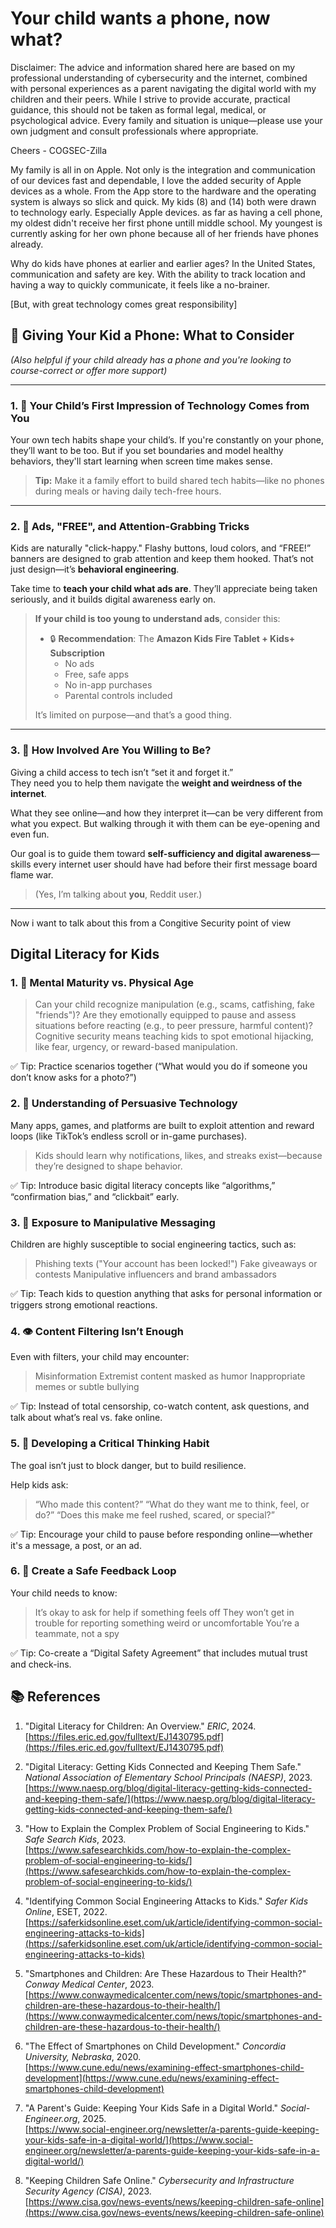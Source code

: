 # Your child wants a phone, now what?

Disclaimer:
The advice and information shared here are based on my professional understanding of cybersecurity and the internet, 
combined with personal experiences as a parent navigating the digital world with my children and their peers. 
While I strive to provide accurate, practical guidance, this should not be taken as formal legal, medical, or psychological advice. 
Every family and situation is unique—please use your own judgment and consult professionals where appropriate.

Cheers - 
COGSEC-Zilla

My family is all in on Apple. Not only is the integration and communication of our devices fast and dependable, I love the added security of Apple devices as a whole.
From the App store to the hardware and the operating system is always so slick and quick. 
My kids (8) and (14) both were drawn to technology early. Especially Apple devices.
as far as having a cell phone, my oldest didn't receive her first phone untill middle school. 
My youngest is currently asking for her own phone because all of her friends have phones already.

Why do kids have phones at earlier and earlier ages? In the United States, communication and safety are key.
With the ability to track location and having a way to quickly communicate, it feels like a no-brainer. 

[But, with great technology comes great responsibility] 

## 📱 Giving Your Kid a Phone: What to Consider  
*(Also helpful if your child already has a phone and you're looking to course-correct or offer more support)*

---

### 1. 🧠 Your Child’s First Impression of Technology Comes from You

Your own tech habits shape your child’s. If you're constantly on your phone, they’ll want to be too. But if you set boundaries and model healthy behaviors, they'll start learning when screen time makes sense.

> **Tip:** Make it a family effort to build shared tech habits—like no phones during meals or having daily tech-free hours.

---

### 2. 🎯 Ads, "FREE", and Attention-Grabbing Tricks

Kids are naturally "click-happy." Flashy buttons, loud colors, and “FREE!” banners are designed to grab attention and keep them hooked. That’s not just design—it’s **behavioral engineering**.

Take time to **teach your child what ads are**. They’ll appreciate being taken seriously, and it builds digital awareness early on.

> **If your child is too young to understand ads**, consider this:
> - 🔒 **Recommendation**: The **Amazon Kids Fire Tablet + Kids+ Subscription**  
>   - No ads  
>   - Free, safe apps  
>   - No in-app purchases  
>   - Parental controls included  
>
> It’s limited on purpose—and that’s a good thing.

---

### 3. 🧭 How Involved Are You Willing to Be?

Giving a child access to tech isn’t “set it and forget it.”  
They need you to help them navigate the **weight and weirdness of the internet**.

What they see online—and how they interpret it—can be very different from what you expect. But walking through it with them can be eye-opening and even fun.

Our goal is to guide them toward **self-sufficiency and digital awareness**—skills every internet user should have had before their first message board flame war.

> (Yes, I’m talking about **you**, Reddit user.)

---

Now i want to talk about this from a Congitive Security point of view

## Digital Literacy for Kids

### 1. 🧠 Mental Maturity vs. Physical Age
> Can your child recognize manipulation (e.g., scams, catfishing, fake "friends")?
> Are they emotionally equipped to pause and assess situations before reacting (e.g., to peer pressure, harmful content)?
> Cognitive security means teaching kids to spot emotional hijacking, like fear, urgency, or reward-based manipulation.

✅ Tip: Practice scenarios together (“What would you do if someone you don’t know asks for a photo?”)

### 2. 📣 Understanding of Persuasive Technology
Many apps, games, and platforms are built to exploit attention and reward loops (like TikTok’s endless scroll or in-game purchases).

> Kids should learn why notifications, likes, and streaks exist—because they’re designed to shape behavior.

✅ Tip: Introduce basic digital literacy concepts like “algorithms,” “confirmation bias,” and “clickbait” early.

### 3. 🧪 Exposure to Manipulative Messaging
Children are highly susceptible to social engineering tactics, such as:

> Phishing texts ("Your account has been locked!")
> Fake giveaways or contests
> Manipulative influencers and brand ambassadors

✅ Tip: Teach kids to question anything that asks for personal information or triggers strong emotional reactions.

### 4. 👁️ Content Filtering Isn’t Enough
Even with filters, your child may encounter:

> Misinformation
> Extremist content masked as humor
> Inappropriate memes or subtle bullying

✅ Tip: Instead of total censorship, co-watch content, ask questions, and talk about what’s real vs. fake online.

### 5. 🧩 Developing a Critical Thinking Habit
The goal isn’t just to block danger, but to build resilience.

Help kids ask:

> “Who made this content?”
> “What do they want me to think, feel, or do?”
> “Does this make me feel rushed, scared, or special?”

✅ Tip: Encourage your child to pause before responding online—whether it's a message, a post, or an ad.

### 6. 🧭 Create a Safe Feedback Loop
Your child needs to know:

> It’s okay to ask for help if something feels off
> They won’t get in trouble for reporting something weird or uncomfortable
> You’re a teammate, not a spy

✅ Tip: Co-create a “Digital Safety Agreement” that includes mutual trust and check-ins.




## 📚 References

1. "Digital Literacy for Children: An Overview." *ERIC*, 2024.  
   [https://files.eric.ed.gov/fulltext/EJ1430795.pdf](https://files.eric.ed.gov/fulltext/EJ1430795.pdf)

2. "Digital Literacy: Getting Kids Connected and Keeping Them Safe." *National Association of Elementary School Principals (NAESP)*, 2023.  
   [https://www.naesp.org/blog/digital-literacy-getting-kids-connected-and-keeping-them-safe/](https://www.naesp.org/blog/digital-literacy-getting-kids-connected-and-keeping-them-safe/)

3. "How to Explain the Complex Problem of Social Engineering to Kids." *Safe Search Kids*, 2023.  
   [https://www.safesearchkids.com/how-to-explain-the-complex-problem-of-social-engineering-to-kids/](https://www.safesearchkids.com/how-to-explain-the-complex-problem-of-social-engineering-to-kids/)

4. "Identifying Common Social Engineering Attacks to Kids." *Safer Kids Online*, ESET, 2022.  
   [https://saferkidsonline.eset.com/uk/article/identifying-common-social-engineering-attacks-to-kids](https://saferkidsonline.eset.com/uk/article/identifying-common-social-engineering-attacks-to-kids)

5. "Smartphones and Children: Are These Hazardous to Their Health?" *Conway Medical Center*, 2023.  
   [https://www.conwaymedicalcenter.com/news/topic/smartphones-and-children-are-these-hazardous-to-their-health/](https://www.conwaymedicalcenter.com/news/topic/smartphones-and-children-are-these-hazardous-to-their-health/)

6. "The Effect of Smartphones on Child Development." *Concordia University, Nebraska*, 2020.  
   [https://www.cune.edu/news/examining-effect-smartphones-child-development](https://www.cune.edu/news/examining-effect-smartphones-child-development)

7. "A Parent's Guide: Keeping Your Kids Safe in a Digital World." *Social-Engineer.org*, 2025.  
   [https://www.social-engineer.org/newsletter/a-parents-guide-keeping-your-kids-safe-in-a-digital-world/](https://www.social-engineer.org/newsletter/a-parents-guide-keeping-your-kids-safe-in-a-digital-world/)

8. "Keeping Children Safe Online." *Cybersecurity and Infrastructure Security Agency (CISA)*, 2023.  
   [https://www.cisa.gov/news-events/news/keeping-children-safe-online](https://www.cisa.gov/news-events/news/keeping-children-safe-online)

